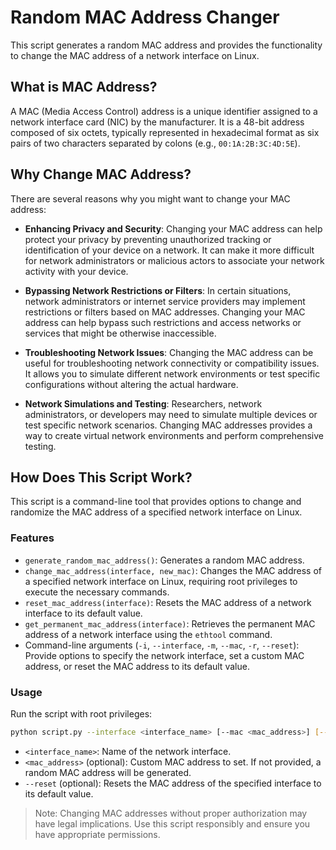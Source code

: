 # Random MAC Address Changer

This script generates a random MAC address and provides the functionality to change the MAC address
of a network interface on Linux.

## What is MAC Address?

A MAC (Media Access Control) address is a unique identifier assigned to a network interface card (NIC)
by the manufacturer. It is a 48-bit address composed of six octets, typically represented in hexadecimal
format as six pairs of two characters separated by colons (e.g., `00:1A:2B:3C:4D:5E`).

## Why Change MAC Address?

There are several reasons why you might want to change your MAC address:

- **Enhancing Privacy and Security**: Changing your MAC address can help protect your privacy by preventing
  unauthorized tracking or identification of your device on a network. It can make it more difficult for
  network administrators or malicious actors to associate your network activity with your device.

- **Bypassing Network Restrictions or Filters**: In certain situations, network administrators or internet
  service providers may implement restrictions or filters based on MAC addresses. Changing your MAC address
  can help bypass such restrictions and access networks or services that might be otherwise inaccessible.

- **Troubleshooting Network Issues**: Changing the MAC address can be useful for troubleshooting network
  connectivity or compatibility issues. It allows you to simulate different network environments or test
  specific configurations without altering the actual hardware.

- **Network Simulations and Testing**: Researchers, network administrators, or developers may need to
  simulate multiple devices or test specific network scenarios. Changing MAC addresses provides a way to
  create virtual network environments and perform comprehensive testing.

## How Does This Script Work?

This script is a command-line tool that provides options to change and randomize the MAC address of a
specified network interface on Linux.

### Features

- `generate_random_mac_address()`: Generates a random MAC address.
- `change_mac_address(interface, new_mac)`: Changes the MAC address of a specified network interface
  on Linux, requiring root privileges to execute the necessary commands.
- `reset_mac_address(interface)`: Resets the MAC address of a network interface to its default value.
- `get_permanent_mac_address(interface)`: Retrieves the permanent MAC address of a network interface
  using the `ethtool` command.
- Command-line arguments (`-i`, `--interface`, `-m`, `--mac`, `-r`, `--reset`): Provide options to specify
  the network interface, set a custom MAC address, or reset the MAC address to its default value.

### Usage

Run the script with root privileges:

```bash
python script.py --interface <interface_name> [--mac <mac_address>] [--reset]
```

- `<interface_name>`: Name of the network interface.
- `<mac_address>` (optional): Custom MAC address to set. If not provided, a random MAC address will be generated.
- `--reset` (optional): Resets the MAC address of the specified interface to its default value.

> Note: Changing MAC addresses without proper authorization may have legal implications. Use this script responsibly
> and ensure you have appropriate permissions.
